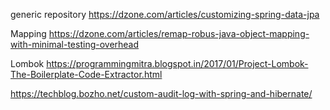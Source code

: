 generic repository
https://dzone.com/articles/customizing-spring-data-jpa

Mapping
https://dzone.com/articles/remap-robus-java-object-mapping-with-minimal-testing-overhead

Lombok
https://programmingmitra.blogspot.in/2017/01/Project-Lombok-The-Boilerplate-Code-Extractor.html

https://techblog.bozho.net/custom-audit-log-with-spring-and-hibernate/
